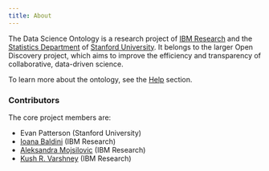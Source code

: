 ```yaml
---
title: About
---
```


The Data Science Ontology is a research project of [IBM Research](http://www.research.ibm.com/cognitive-computing/) and the [Statistics Department](https://statistics.stanford.edu/) of [Stanford University](https://www.stanford.edu/). It belongs to the larger Open Discovery project, which aims to improve the efficiency and transparency of collaborative, data-driven science.

To learn more about the ontology, see the [Help](/page/help) section.

### Contributors

The core project members are:
- Evan Patterson (Stanford University)
- [Ioana Baldini](http://researcher.watson.ibm.com/researcher/view.php?person=us-ioana) (IBM Research)
- [Aleksandra Mojsilovic](http://researcher.watson.ibm.com/researcher/view.php?person=us-aleksand) (IBM Research)
- [Kush R. Varshney](http://researcher.watson.ibm.com/researcher/view.php?person=us-krvarshn) (IBM Research)
